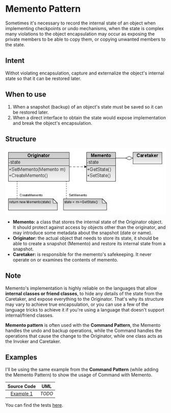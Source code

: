 # Memento Pattern

Sometimes it's necessary to record the internal state of an object when implementing checkpoints or undo mechanisms, when the state is complex many violations to the object encapsulation may occur as exposing the private members to be able to copy them, or copying unwanted members to the state.

## Intent

Withot violating encapsulation, capture and externalize the object's internal state so that it can be restored later.

## When to use

1. When a snapshot \(backup\) of an object's state must be saved so it can be restored later.
2. When a direct interface to obtain the state would expose implementation and break the object's encapsulation.

## Structure

![](../../.gitbook/assets/figure_1%20%284%29.png)

* **Memento:** a class that stores the internal state of the Originator object. It should protect against access by objects other than the originator, and may introduce some metadata about the snapshot \(date or name\).
* **Originator:** the actual object that needs to store its state, it should be able to create a snapshot \(Memento\) and restore its internal state from a snapshot.
* **Caretaker:** is responsible for the memento's safekeeping. It never operate on or examines the contents of memento.

## Note

Memento's implementation is highly reliable on the languages that allow **internal classes or friend classes**, to hide any details of the state from the Caretaker, and expose everything to the Originator. That's why its structure may vary to achieve true encapsulation, or you can use a few of the language tricks to achieve it if you're using a language that doesn't support internal/friend classes.

**Memento pattern** is often used with the **Command Pattern**, the Memento handles the undo and backup operations, while the Command handles the operations that cause the change to the Originator, while one class acts as the Invoker and Caretaker.

## Examples

I'll be using the same example from the **Command Pattern** \(while adding the Memento Pattern\) to show the usage of Command with Memento.

| Source Code | UML |
| :---: | :---: |
| [Example 1](https://github.com/khaled-hamam/ts-design-patterns/tree/9a9bacf47635b736d3fdc4ffdb6fc5abb1e729f8/library/Behavioral%20Patterns/Memento/example_1.ts) | _TODO_ |

You can find the tests [here](https://github.com/khaled-hamam/ts-design-patterns/tree/9a9bacf47635b736d3fdc4ffdb6fc5abb1e729f8/library/Behavioral%20Patterns/Memento/index.test.ts).

